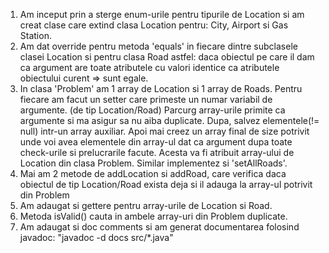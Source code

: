 1) Am inceput prin a sterge enum-urile pentru tipurile de Location si am creat clase care extind clasa Location pentru: City, Airport si Gas Station.
2) Am dat override pentru metoda 'equals' in fiecare dintre subclasele clasei Location si pentru clasa Road astfel: daca obiectul pe care il dam ca argument are 
   toate atributele cu valori identice ca atributele obiectului curent => sunt egale.
3) In clasa 'Problem' am 1 array de Location si 1 array de Roads. Pentru fiecare am facut un setter care primeste un numar variabil de argumente. (de tip Location/Road)
   Parcurg array-urile primite ca argumente si ma asigur sa nu aiba duplicate. Dupa, salvez elementele(!= null) intr-un array auxiliar. Apoi mai creez un array final 
   de size potrivit unde voi avea elementele din array-ul dat ca argument dupa toate check-urile si prelucrarile facute. Acesta va fi atribuit array-ului de Location
   din clasa Problem. Similar implementez si 'setAllRoads'.
4) Mai am 2 metode de addLocation si addRoad, care verifica daca obiectul de tip Location/Road exista deja si il adauga la array-ul potrivit din Problem
5) Am adaugat si gettere pentru array-urile de Location si Road.
6) Metoda isValid() cauta in ambele array-uri din Problem duplicate.
7) Am adaugat si doc comments si am generat documentarea folosind javadoc: "javadoc -d docs src/*.java"
